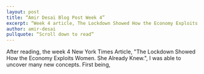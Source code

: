 ```yaml
---
layout: post
title: “Amir Desai Blog Post Week 4”
excerpt: “Week 4 article, The Lockdown Showed How the Economy Exploits Women. She Already Knew.”
author: amir-desai
pullquote: “Scroll down to read”
---
```


After reading, the week 4 New York Times Article, "The Lockdown Showed How the Economy Exploits Women. She Already Knew.", I was able to uncover many new concepts.
First being, 
